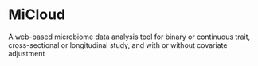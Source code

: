 # MiCloud
A web-based microbiome data analysis tool for binary or continuous trait, 
cross-sectional or longitudinal study, and with or without covariate adjustment
